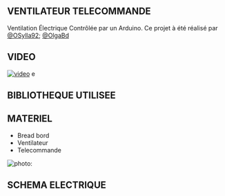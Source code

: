 ## VENTILATEUR TELECOMMANDE 
Ventilation Électrique Contrôlée par un Arduino.
Ce projet à été réalisé par [@OSylla92](https://github.com/OSylla92); [@OlgaBd](https://github.com/olgaBd)

## VIDEO
[![video](https://img.youtube.com/vi/rzucSfwJmF4/0.jpg)](https://youtu.be/rzucSfwJmF4)
e

## BIBLIOTHEQUE UTILISEE

## MATERIEL
+ Bread bord
+ Ventilateur
+ Telecommande

![photo: ](fritz_temp.jpg)
## SCHEMA ELECTRIQUE
![]()



